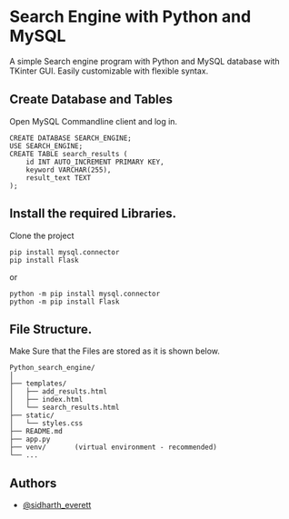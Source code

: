 
# Search Engine with Python and MySQL
A simple Search engine program with Python and MySQL database with TKinter GUI.
Easily customizable with flexible syntax.

## Create Database and Tables
Open MySQL Commandline client and log in.

```
CREATE DATABASE SEARCH_ENGINE;
USE SEARCH_ENGINE;
CREATE TABLE search_results (
    id INT AUTO_INCREMENT PRIMARY KEY,
    keyword VARCHAR(255),
    result_text TEXT
);
```

## Install the required Libraries.

Clone the project

```
pip install mysql.connector
pip install Flask
```
or
```
python -m pip install mysql.connector
python -m pip install Flask
```

## File Structure.
Make Sure that the Files are stored as it is shown below.
```
Python_search_engine/
│
├── templates/
│   ├── add_results.html
│   ├── index.html
│   └── search_results.html
├── static/
│   └── styles.css
├── README.md
├── app.py
├── venv/       (virtual environment - recommended)
└── ...

```
## Authors

- [@sidharth_everett](https://github.com/Cyber-Zypher)
